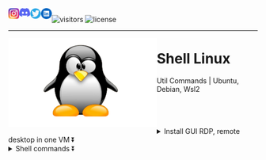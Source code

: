 <a href="https://github.com/wiseupdata/wiseupdata">
  <img align="left" alt="Wise Up Data's Instagram" width="22px" src="https://raw.githubusercontent.com/wiseupdata/wiseupdata/main/assets/instagram.png" />   
</a> 
<a href="https://github.com/wiseupdata/wiseupdata">
  <img align="left" alt="wise Up Data's Discord" width="22px" src="https://raw.githubusercontent.com/wiseupdata/wiseupdata/main/assets/discord.png" />
</a>
<a href="https://github.com/wiseupdata/wiseupdata">
  <img align="left" alt="wise Up Data | Twitter" width="22px" src="https://raw.githubusercontent.com/wiseupdata/wiseupdata/main/assets/twitter.png" />
</a>
<a href="https://github.com/wiseupdata/wiseupdata">
  <img align="left" alt="wise Up Data's LinkedIN" width="22px" src="https://raw.githubusercontent.com/wiseupdata/wiseupdata/main/assets/linkedin.png" />
</a>

![visitors](https://visitor-badge.glitch.me/badge?page_id=wiseupdata.shell-linux&left_color=green&right_color=black)
![license](https://img.shields.io/github/license/wiseupdata/shell-linux)

---

<a name="readme-top"></a>

<a href="https://github.com/wiseupdata/wiseupdata">
<img align="left" alt="img" src="https://raw.githubusercontent.com/wiseupdata/shell-linux/master/assets/linux.png" width="300" />
</a>

<h1>
Shell Linux
</h1>
Util Commands | Ubuntu, Debian, Wsl2
<br>
<br>
<br>
<br>
<br>

<details>
<summary>
    Install GUI RDP, remote desktop in one VM ⏬
</summary>

<br>
<details>
<summary>
    Information 🔎
</summary>

> X2Go is a remote desktop software solution that enables you to access graphical desktops of Linux servers over a low bandwidth connection. It is a fast and lightweight alternative to other remote desktop protocols, such as VNC or RDP.
> 
> X2Go is a good choice for setting up RDP on your Ubuntu VM running in Cloud for several reasons:
> 
> - It is open-source and free.
> - It provides a secure remote desktop solution by using the SSH protocol for encryption.
> - It supports various desktop environments, such as Xfce, Mate, LXDE, KDE, and more.
> - It is easy to install and configure on Ubuntu.
> - It has a low memory footprint, making it suitable for low-spec VMs.
> 
> Overall, X2Go is a reliable and efficient option for setting up RDP on your Ubuntu VM in Cloud.

</details>


<details>
<summary>
  Installation 🧑‍💻
</summary>


### Let's update the Ubuntu system

```
sudo apt update
sudo apt upgrade
```

<img align="center" alt="gif" src="assets/update.gif" width="700" />
</img>
<br>

### Install the X2Go server

```
sudo apt install software-properties-common
sudo add-apt-repository ppa:x2go/stable
sudo apt update
sudo apt install x2goserver x2goserver-xsession
```
<a href="https://github.com/wiseupdata/wiseupdata">
<img align="center" alt="gif" src="assets/x2go.gif" width="700" />
</img>
</a>
<br>

### Install the xfce4 server

```
sudo apt install xfce4
```
<a href="https://github.com/wiseupdata/wiseupdata">
<img align="center" alt="gif" src="assets/xfce4.gif" width="700" /></img>
</a>
<br>


### You can also install the gnome

```
sudo apt-get install ubuntu-gnome-desktop
```



### Start the X2Go server

```
sudo systemctl start x2goserver
sudo service x2goserver status
```

<a href="https://github.com/wiseupdata/wiseupdata">
<img align="center" alt="gif" src="assets/x2goserver.gif" width="700" />
</a>

<br>
<br>

</details>

<details>
<summary>
  Extra - Install the X2Go Client in the Windows 11 ♨️
</summary>

### Let's download the client ✈️

[X2GoClient](https://wiki.x2go.org/doku.php/doc:installation:x2goclient)

<a href="https://github.com/wiseupdata/wiseupdata">
<img align="center" alt="gif" src="assets/x2goclientdownload.gif" width="700" />
</img>
</a>
<br>

### Install the software

<img align="center" alt="gif" src="assets/x2goclientinstall.gif" width="700" />
</img>
<br>

</details>

</details>

<details>
<summary>
  Shell commands ⏬ 
</summary>

<br>
<details>
<summary>
  Mount OCI Bucket 🧑‍💻
</summary>


### Let's install the s3fs-fuse

```
sudo apt-get update

sudo apt install s3fs -y 
```

<a href="https://github.com/wiseupdata/wiseupdata">
<img align="center" alt="gif" src="assets/install.gif" width="700" />
</a>

</details>

<br>
<br>

# References 🌍

1. [Wise Up Data](https://github.com/wiseupdata)
1. [RDP alternative](https://www.youtube.com/watch?v=Moscv2moML8)
1. [Emojis](https://github.com/ikatyang/emoji-cheat-sheet/blob/master/README.md)

<br><br>
---

#### Maintainer 🤗 👨‍💻

Sivio Liborio

📧 silvio.liborio@wiseupdata.com

<a href="https://www.linkedin.com/in/silvio-de-melo-liborio">silvio-de-melo-liborio <img align="left" alt="LinkedIN" width="18px" src="https://raw.githubusercontent.com/wiseupdata/wsl-latest/main/assets/linkedin.svg" />
</a>
